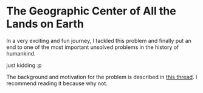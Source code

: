 # The Geographic Center of All the Lands on Earth
In a very exciting and fun journey, I tackled this problem and finally put an end to one of the most important unsolved problems in the history of humankind.

just kidding :p

The background and motivation for the problem is described in [this thread](https://twitter.com/polfosol/status/1319565404684062720). I recommend reading it because why not. 
